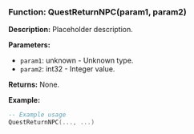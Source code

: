 ### Function: QuestReturnNPC(param1, param2)

**Description:**
Placeholder description.

**Parameters:**
- `param1`: unknown - Unknown type.
- `param2`: int32 - Integer value.

**Returns:** None.

**Example:**

```lua
-- Example usage
QuestReturnNPC(..., ...)
```
